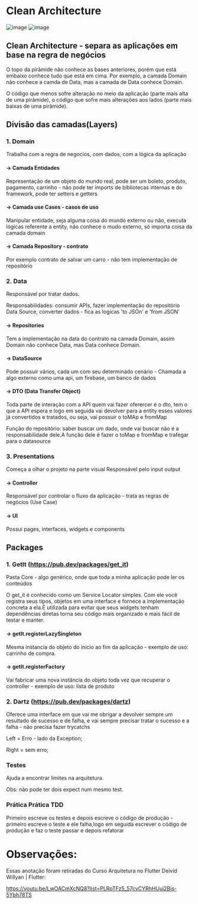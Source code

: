# Clean Architecture

![image](https://github.com/GuiMeiring/clean_architecture/assets/101908636/3a281707-2c05-4749-9664-13be1b010ed5)
![image](https://github.com/GuiMeiring/clean_architecture/assets/101908636/9afeab7b-c313-4c0a-936b-589ed5939fd4)

## Clean Architecture - separa as aplicações em base na regra de negócios
O topo da pirâmide não conhece as bases anteriores, porém que está embaixo conhece tudo que está em cima.
Por exemplo, a camada  Domain não conhece a camda de Data, mas a camada de Data conhece Domain.

O código que menos sofre alteração no meio da aplicação (parte mais alta de uma pirâmide), o código que sofre mais alterações aos lados (parte mais baixas de uma pirâmide).


## Divisão das camadas(Layers)

### 1. Domain
Trabalha com a regra de negocios, com dados, com a lógica da aplicação

#### -> Camada Entidades
 Representação de um objeto do mundo real, pode ser um boleto, produto, pagamento, carrinho - não pode ter imports de bibliotecas internas e do framework, pode ter setters e getters
#### -> Camada use Cases - casos de uso 
 Manipular entidade, seja alguma coisa do mundo externo ou não, executa lógicas referente a entity, não conhece o mudo externo, só importa coisa da camada domain
#### -> Camada Repository - contrato 
 Por exemplo contrato de salvar um carro - não tem implementação de repositório

### 2. Data
 Responsável por tratar dados.
 
 Responsabilidades: consumir APIs, fazer implementação do repositório Data Source, converter dados - fica as logicas 'to JSOn' e 'from JSON'

#### -> Repositories 
  Tem a implementação na data do contrato na camada Domain, assim Domain não conhece Data, mas Data conhece Domain.

#### -> DataSource 
  Pode possuir vários, cada um com seu determinado cenário - Chamada a algo externo como uma api, um firebase, um banco de dados
  
#### -> DTO (Data Transfer Object)

 Toda parte de interação com a API quem vai fazer oferercer é o dto, tem o que a API espera e logo em seguida vai devolver para a entity esses valores já convertidos e tratados, ou seja,  vai possuir o toMAp e fromMap

Função do repositório: saber buscar um dado, onde vai buscar não é a responsabilidade dele.A função dele é fazer o toMap e fromMap e trafegar para o datasource


### 3. Presentations
  Começa a olhar o projeto na parte visual
  Responsável pelo input output 

#### -> Controller 
Responsável por controlar o fluxo da aplicação - trata as regras de negócios (Use Case)

#### -> UI 
Possui pages, interfaces, widgets e components


## Packages

### 1. GetIt (https://pub.dev/packages/get_it)

Pasta Core - algo genérico, onde que toda a minha aplicação pode ler os conteúdos

O get_it é conhecido como um Service Locator simples. Com ele você registra seus tipos, objetos em uma interface  e fornece a implementação concreta a ela.È utilizada para evitar que seus widgets tenham dependências diretas torna seu código mais organizado e mais fácil de testar e manter. 


#### -> getIt.registerLazySingleton
Mesma instancia do objeto do inicio ao fim da aplicação - exemplo de uso:  carrinho de compra.

#### -> getIt.registerFactory
Vai fabricar uma nova instância do objeto toda vez que recuperar o controller - exemplo de uso: lista de produto

### 2. Dartz (https://pub.dev/packages/dartz)

Oferece uma interface em que vai me obrigar a devolver sempre um resultado de sucesso e de falha, e vai sempre precisar tratar o sucesso e a falha - não precisa fazer trycatchs

Left = Erro - lado da Exception;

Right = sem erro;

### Testes
Ajuda a encontrar limites na arquitetura.

Obs: não pode ter dois expect num mesmo test.


### Prática Prática TDD
Primeiro escreve os testes e depois escreve o código de produção - primeiro escreve o teste e ele falha,logo em seguida escrever o código de produção e faz o teste passar e depois refatorar


# Observações:
Essas anotação foram retiradas do Curso Arquitetura no Flutter Deivid Willyan | Flutter:

https://youtu.be/LwOACmXcNQ8?list=PLRpTFz5_57cvCYRhHUui2Bis-5Ybh78TS




  



